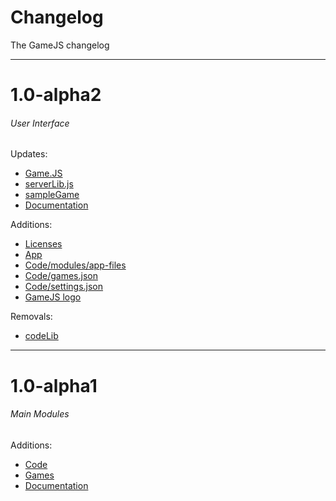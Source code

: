 # Changelog
The GameJS changelog
  
---
  
# 1.0-alpha2
###### User Interface
Updates:
- [Game.JS](/changelog/1-0-alpha2/GameJS "Game.JS file")
- [serverLib.js](/changelog/1-0-alpha2/serverLib "serverLib file")
- [sampleGame](/changelog/1-0-alpha2/sampleGame "sampleGame")
- [Documentation](/changelog/1-0-alpha2/Docs "Documentation")

Additions:
- [Licenses](/changelog/1-0-alpha2/Licenses "Licenses")
- [App](/changelog/1-0-alpha2/App "App")
- [Code/modules/app-files](/changelog/1-0-alpha2/Code/modules/app-files "app-files")
- [Code/games.json](/changelog/1-0-alpha2/Code/games.json "games.json")
- [Code/settings.json](/changelog/1-0-alpha2/Code/settings.json "settings.json")
- [GameJS logo](/changelog/1-0-alpha2/GameJS-logo "GameJS logo")

Removals:
- [codeLib](/changelog/1-0-alpha2/codeLib "codeLib file")
  
---
  
# 1.0-alpha1
###### Main Modules
Additions:
- [Code](/changelog/1-0-alpha1/Code "Code")
- [Games](/changelog/1-0-alpha1/Games "sampleGame")
- [Documentation](/changelog/1-0-alpha1/Docs "Documentation")
